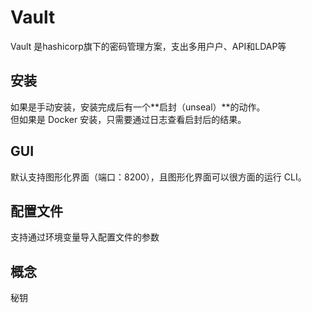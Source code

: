 # Vault

Vault 是hashicorp旗下的密码管理方案，支出多用户户、API和LDAP等

## 安装

如果是手动安装，安装完成后有一个**启封（unseal）**的动作。  
但如果是 Docker 安装，只需要通过日志查看启封后的结果。  

## GUI

默认支持图形化界面（端口：8200），且图形化界面可以很方面的运行 CLI。

## 配置文件

支持通过环境变量导入配置文件的参数

## 概念

秘钥
